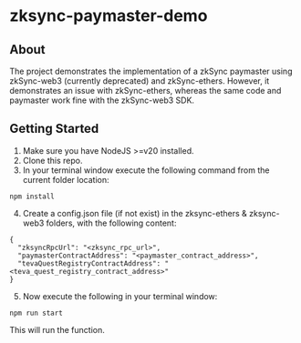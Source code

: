 # zksync-paymaster-demo

## About

The project demonstrates the implementation of a zkSync paymaster using zkSync-web3 (currently deprecated) and zkSync-ethers. However, it demonstrates an issue with zkSync-ethers, whereas the same code and paymaster work fine with the zkSync-web3 SDK.

## Getting Started

1. Make sure you have NodeJS >=v20 installed.
2. Clone this repo.
3. In your terminal window execute the following command from the current folder location:

```
npm install
```

4. Create a config.json file (if not exist) in the zksync-ethers & zksync-web3 folders, with the following content:

```
{
  "zksyncRpcUrl": "<zksync_rpc_url>",
  "paymasterContractAddress": "<paymaster_contract_address>",
  "tevaQuestRegistryContractAddress": "<teva_quest_registry_contract_address>"
}
```

5. Now execute the following in your terminal window:

```
npm run start
```

This will run the function.
